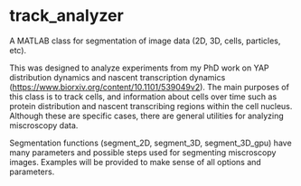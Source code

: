 # track_analyzer
A MATLAB class for segmentation of image data (2D, 3D, cells, particles, etc). 

This was designed to analyze experiments from my PhD work on YAP distribution dynamics and nascent transcription dynamics (https://www.biorxiv.org/content/10.1101/539049v2). The main purposes of this class is to track cells, and information about cells over time such as protein distribution and nascent transcribing regions within the cell nucleus. Although these are specific cases, there are general utilities for analyzing miscroscopy data. 

Segmentation functions (segment_2D, segment_3D, segment_3D_gpu) have many parameters and possible steps used for segmenting miscroscopy images. Examples will be provided to make sense of all options and parameters. 


